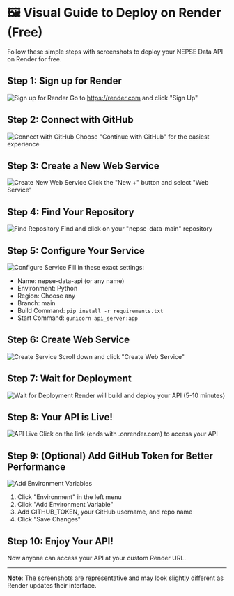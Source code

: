 # 🖼️ Visual Guide to Deploy on Render (Free)

Follow these simple steps with screenshots to deploy your NEPSE Data API on Render for free.

## Step 1: Sign up for Render

![Sign up for Render](https://i.imgur.com/XjJKqww.png)
Go to https://render.com and click "Sign Up"

## Step 2: Connect with GitHub

![Connect with GitHub](https://i.imgur.com/QKHwR3Z.png)
Choose "Continue with GitHub" for the easiest experience

## Step 3: Create a New Web Service

![Create New Web Service](https://i.imgur.com/8FzUzVP.png)
Click the "New +" button and select "Web Service"

## Step 4: Find Your Repository

![Find Repository](https://i.imgur.com/4rJb5oA.png)
Find and click on your "nepse-data-main" repository

## Step 5: Configure Your Service

![Configure Service](https://i.imgur.com/YZpXdCH.png)
Fill in these exact settings:
- Name: nepse-data-api (or any name)
- Environment: Python
- Region: Choose any
- Branch: main
- Build Command: `pip install -r requirements.txt`
- Start Command: `gunicorn api_server:app`

## Step 6: Create Web Service

![Create Service](https://i.imgur.com/Y7dQ8jx.png)
Scroll down and click "Create Web Service"

## Step 7: Wait for Deployment

![Wait for Deployment](https://i.imgur.com/PRbJvRW.png)
Render will build and deploy your API (5-10 minutes)

## Step 8: Your API is Live!

![API Live](https://i.imgur.com/zHG7E8n.png)
Click on the link (ends with .onrender.com) to access your API

## Step 9: (Optional) Add GitHub Token for Better Performance

![Add Environment Variables](https://i.imgur.com/JLukBfV.png)
1. Click "Environment" in the left menu
2. Click "Add Environment Variable"
3. Add GITHUB_TOKEN, your GitHub username, and repo name
4. Click "Save Changes"

## Step 10: Enjoy Your API!

Now anyone can access your API at your custom Render URL.

---

**Note**: The screenshots are representative and may look slightly different as Render updates their interface.
